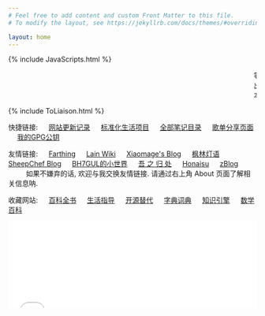 ```yaml
---
# Feel free to add content and custom Front Matter to this file.
# To modify the layout, see https://jekyllrb.com/docs/themes/#overriding-theme-defaults

layout: home
---
```


{% include JavaScripts.html %}

<!-- <audio src="/include/BGM/Index_BGM.mp3" autoplay></audio> -->

<marquee>等待着谁能够将我的心房轻轻叩击, 即使是你也仅仅驻足了片刻便离去.</marquee>
<marquee>出于安全考量, Liaison(联络站)停止服务啦. 暂时请依赖邮件通信吧.</marquee>
<marquee>本站地址已经变更为www.nixyuki.com, 请读者留意.</marquee>  

<!-- {% include SearchEngine.html %} -->
{% include ToLiaison.html %}

快捷链接: &emsp; [网站更新记录](https://github.com/YukiNix/YukiNix.Page/commits/main "跳转到网站更新记录") &emsp; [标准化生活项目](/posts/2022/02/02/StandardLife.html "标准化生活项目入口") &emsp; [全部笔记目录](/posts/2022/01/24/Notes.html "笔记目录入口") &emsp; [歌单分享页面](/posts/2021/12/22/MusicShare.html "歌单页面") &emsp; [我的GPG公钥](/include/YukiNix_GPGPub.asc)  

友情链接: &emsp; [Farthing](https://farthing.xyz/) &emsp; [Lain Wiki](https://lain.wiki/) &emsp; [Xiaomage's Blog](https://blog.xmgspace.me/) &emsp; [枫林灯语](https://blog.mfwt.top) &emsp; [SheepChef Blog](https://shef.cc) &emsp; [BH7GUL的小世界](https://blog.bh7gul.top) &emsp; [吾 之 归 处](https://monkeyiu.icu) &emsp; [Honaisu](https://www.denvoshome.xyz/) &emsp; [zBlog](https://zzzhxxx.top)  
&emsp; &emsp; 如果不嫌弃的话, 欢迎与我交换友情链接. 请通过右上角 About 页面了解相关信息呐.  

收藏网站: &emsp; [百科全书](https://www.wikipedia.org/ "跳转到维基百科") &emsp; [生活指导](https://www.wikihow.com/ "跳转到wikiHow")  &emsp; [开源替代](https://alternativeto.net/ "跳转到AlternativeTo") &emsp; [字典词典](https://www.wiktionary.org/ "跳转到维基词典") &emsp; [知识引擎](https://www.wolframalpha.com/ "跳转到WolframAlpha") &emsp; [数学百科](http://encyclopediaofmath.org "跳转到数学百科")  

<iframe src="/posts/2021/12/17/TwiTalks.html#TTalks-top" scrolling="auto" width="100%" height="175" frameborder="0" scrolling="yes"></iframe>  
